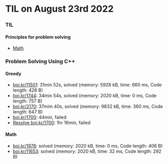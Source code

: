 # **TIL on August 23rd 2022**
### TIL
#### Principles for problem solving
- [Math](../../../Computer%20science/Algorithm/math-08-23-2022.md)

### Problem Solving Using C++
#### Greedy
- [boj.kr/11501](../../../Problem%20Solving/boj/Greedy/11501-08-23-2022.cpp): 31min 52s, solved (memory: 5928 kB, time: 660 ms, Code length: 428 B)
- [boj.kr/1744](../../../Problem%20Solving/boj/Greedy/1744-08-23-2022.cpp): 34min 54s, solved (memory: 2020 kB, time: 0 ms, Code length: 757 B)
- [boj.kr/2170](../../../Problem%20Solving/boj/Greedy/2170-08-23-2022.cpp): 37mim 40s, solved (memory: 9832 kB, time: 360 ms, Code length: 647 B)
- [boj.kr/1700](../../../Problem%20Solving/boj/Greedy/1700-08-23-2022.cpp): 44min, failed
- [Resolve boj.kr/1700](../../../Problem%20Solving/boj/Greedy/1700-re-08-23-2022.cpp): 1hr 16min, failed

#### Math
- [boj.kr/1978](../../../Problem%20Solving/boj/Math/1978-08-23-2022.cpp): solved (memory: 2020 kB, time: 0 ms, Code length: 406 B)
- [boj.kr/11653](../../../Problem%20Solving/boj/Math/11653-08-23-2022.cpp): solved (memory: 2020 kB, time: 32 ms, Code length: 292 B)